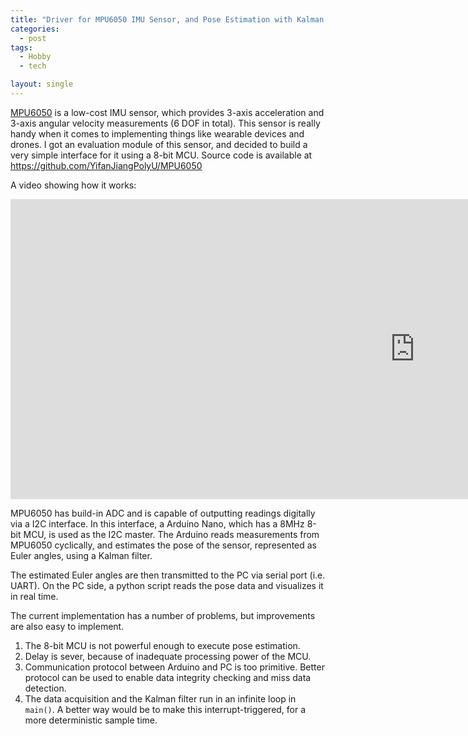 ```yaml
---
title: "Driver for MPU6050 IMU Sensor, and Pose Estimation with Kalman Filter"
categories:
  - post
tags:
  - Hobby
  - tech

layout: single
---
```


<a href="https://www.invensense.com/products/motion-tracking/6-axis/mpu-6050/">MPU6050</a>
is a low-cost IMU sensor, which provides 3-axis acceleration and 3-axis angular
velocity measurements (6 DOF in total). This sensor is really handy when it
comes to implementing things like wearable devices and drones. I got an
evaluation module of this sensor, and decided to build a very simple interface
for it using a 8-bit MCU. Source code is available at <a href="https://github.com/YifanJiangPolyU/MPU6050">https://github.com/YifanJiangPolyU/MPU6050</a>

A video showing how it works:

<iframe width="1294" height="480" src="https://www.youtube.com/embed/-LPgOFSReEU" frameborder="0" allow="autoplay; encrypted-media" allowfullscreen></iframe>

MPU6050 has build-in ADC and is capable of outputting readings digitally via a
I2C interface. In this interface, a Arduino Nano, which has a 8MHz 8-bit MCU, is
used as the I2C master. The Arduino reads measurements from MPU6050 cyclically,
and estimates the pose of the sensor, represented as Euler angles, using
a Kalman filter.

The estimated Euler angles are then transmitted to the PC via serial port (i.e.
UART). On the PC side, a python script reads the pose data and visualizes it in
real time.

The current implementation has a number of problems, but improvements are also easy to implement.

1. The 8-bit MCU is not powerful enough to execute pose estimation.
2. Delay is sever, because of inadequate processing power of the MCU.
3. Communication protocol between Arduino and PC is too primitive. Better protocol can be used to enable data integrity checking and miss data detection.
4. The data acquisition and the Kalman filter run in an infinite loop in `main()`. A better way would be to make this interrupt-triggered, for a more deterministic sample time.
